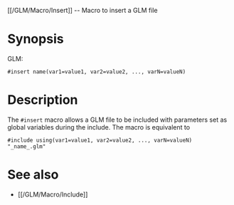 [[/GLM/Macro/Insert]] -- Macro to insert a GLM file

# Synopsis
GLM:
~~~~
#insert name(var1=value1, var2=value2, ..., varN=valueN)
~~~~

# Description

The `#insert` macro allows a GLM file to be included with parameters set as global variables during the include.  The macro is equivalent to
~~~~
#include using(var1=value1, var2=value2, ..., varN=valueN) "_name_.glm"
~~~~

# See also

* [[/GLM/Macro/Include]]
